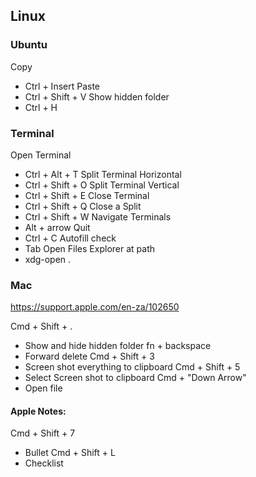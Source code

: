 ## Linux

### Ubuntu

Copy
- Ctrl + Insert
Paste
- Ctrl + Shift + V
Show hidden folder
- Ctrl + H

### Terminal

Open Terminal
- Ctrl + Alt + T
Split Terminal Horizontal
- Ctrl + Shift + O
Split Terminal Vertical
- Ctrl + Shift + E
Close Terminal
- Ctrl + Shift + Q
Close a Split
- Ctrl + Shift + W
Navigate Terminals
- Alt + arrow
Quit
- Ctrl + C
Autofill check
- Tab
Open Files Explorer at path
- xdg-open .
### Mac
https://support.apple.com/en-za/102650

Cmd + Shift + .
- Show and hide hidden folder
fn + backspace
- Forward delete
Cmd + Shift + 3
- Screen shot everything to clipboard
Cmd + Shift + 5
- Select Screen shot to clipboard 
Cmd + "Down Arrow"
- Open file
#### Apple Notes:
Cmd + Shift + 7
- Bullet
Cmd + Shift + L
- Checklist